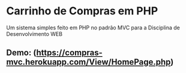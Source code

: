 # Carrinho de Compras em PHP

Um sistema simples feito em PHP no padrão MVC para a Disciplina de Desenvolvimento WEB

## Demo: (https://compras-mvc.herokuapp.com/View/HomePage.php)
